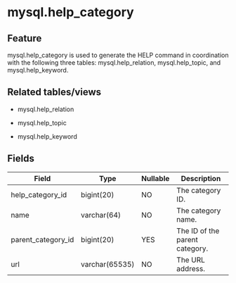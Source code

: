 mysql.help_category
========================================


**Feature**
---------------------------

mysql.help_category is used to generate the HELP command in coordination with the following three tables: mysql.help_relation, mysql.help_topic, and mysql.help_keyword.

**Related tables/views**
-------------------------------

* mysql.help_relation



* mysql.help_topic



* mysql.help_keyword






**Fields**
-----------------------------



| **Field** | **Type** | **Nullable** | **Description** |
|--------------------|----------------|----------------|--------|
| help_category_id | bigint(20) | NO | The category ID. |
| name | varchar(64) | NO | The category name. |
| parent_category_id | bigint(20) | YES | The ID of the parent category. |
| url | varchar(65535) | NO | The URL address. |



